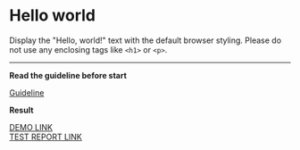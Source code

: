 # Hello world

Display the "Hello, world!" text with the default browser styling. Please do not
use any enclosing tags like `<h1>` or `<p>`.
___

**Read the guideline before start**

[Guideline](https://mate-academy.github.io/layout_task-guideline/)

**Result**

[DEMO LINK](https://olhalyvyndovych.github.io/layout_hello-world/) <br>
[TEST REPORT LINK](https://olhalyvyndovych.github.io/layout_hello-world/report/html_report)
